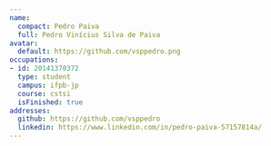 ```yaml
---
name:
  compact: Pedro Paiva
  full: Pedro Vinícius Silva de Paiva
avatar:
  default: https://github.com/vsppedro.png
occupations:
- id: 20141370372
  type: student
  campus: ifpb-jp
  course: cstsi
  isFinished: true
addresses:
  github: https://github.com/vsppedro
  linkedin: https://www.linkedin.com/in/pedro-paiva-57157814a/
---
```

